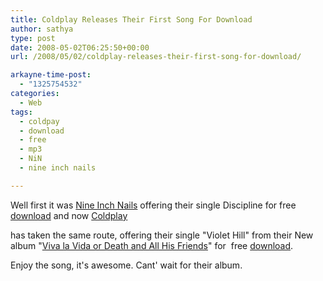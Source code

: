 ```yaml
---
title: Coldplay Releases Their First Song For Download
author: sathya
type: post
date: 2008-05-02T06:25:50+00:00
url: /2008/05/02/coldplay-releases-their-first-song-for-download/

arkayne-time-post:
  - "1325754532"
categories:
  - Web
tags:
  - coldpay
  - download
  - free
  - mp3
  - NiN
  - nine inch nails

---
```

Well first it was [Nine Inch Nails][1] offering their single Discipline for free [download][2] and now [Coldplay][3]  
  
has taken the same route, offering their single "Violet Hill" from their New album "[Viva la Vida or Death and All His Friends][4]" for  free [download][5].

Enjoy the song, it's awesome. Cant' wait for their album.

 [1]: https://en.wikipedia.org/wiki/Nine_inch_nails
 [2]: https://dl.nin.com/discipline/nin
 [3]: https://en.wikipedia.org/wiki/Coldplay
 [4]: https://en.wikipedia.org/wiki/Viva_la_Vida_or_Death_and_All_His_Friends "Viva la Vida or Death and All His Friends"
 [5]: https://www.coldplay.com/song.html
